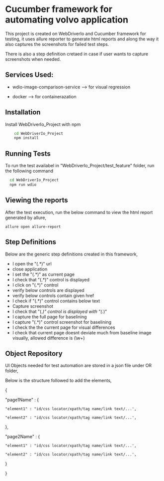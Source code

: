 
# Cucumber framework for automating volvo application

This project is created on WebDriverIo and Cucumber framework for testing, it uses allure reporter to generate html reports and along the way it also captures the screenshots for failed test steps.

There is also a step definition cretaed in case if user wants to capture screenshots when needed.


## Services Used:

- wdio-image-comparison-service --> for visual regression

- docker --> for containerazation


## Installation

Install WebDriverIo_Project with npm

```bash
    cd WebDriverIo_Project
    npm install
```
    
## Running Tests

To run the test availabel in "WebDriverIo_Project/test_feature" folder, run the following command

```bash
  cd WebDriverIo_Project
  npm run wdio
```

## Viewing the reports

After the test execution, run the below command to view the html report generated by allure,

```
allure open allure-report
```

## Step Definitions

Below are the generic step definitions created in this framework,

- I open the \"(.*)\" url
- close application
- I set the \"(.*)\" as current page
- I check that \"(.*)\" control is displayed
- I click on \"(.*)\" control
- verify below controls are displayed
- verify below controls contain given href
- I check if \"(.*)\" control contains below text
- Capture screenshot
- I check that \"(.*)\" control is displayed with \"(.*)\"
- I capture the full page for baselining
- I capture \"(.*)\" control screenshot for baselining
- I check the the current page for visual differences
- I check that current page doesnt deviate much from baseline image visually, allowed difference is (\w+)

## Object Repository

UI Objects needed for test automation are stored in a json file under OR folder,

Below is the structure followed to add the elements,

{

  "page1Name" : {

    "element1" : "id/css locator/xpath/tag name/link text/...',

    "element2" : "id/css locator/xpath/tag name/link text/...',

  },

  "page2Name" : {

    "element1" : "id/css locator/xpath/tag name/link text/...',

    "element2" : "id/css locator/xpath/tag name/link text/...',

  }
  
}
